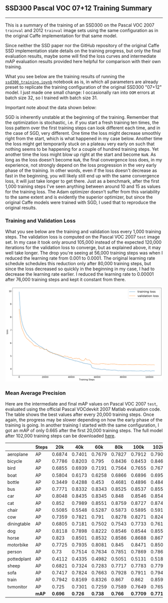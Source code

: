 ## SSD300 Pascal VOC 07+12 Training Summary
---

This is a summary of the training of an SSD300 on the Pascal VOC 2007 `trainval` and 2012 `trainval` image sets using the same configuration as in the original Caffe implementation for that same model.

Since neither the SSD paper nor the GitHub repository of the original Caffe SSD implementation state details on the training progress, but only the final evaluation results, maybe some will find the loss curves and intermediate mAP evaluation results provided here helpful for comparison with their own training.

What you see below are the training results of running the [`ssd300_training.ipynb`](../ssd300_training.ipynb) notebook as is, in which all parameters are already preset to replicate the training configuration of the original SSD300 "07+12" model. I just made one small change: I occasionally ran into `OOM` errors at batch size 32, so I trained with batch size 31.

Important note about the data shown below:

SGD is inherently unstable at the beginning of the training. Remember that the optimization is stochastic, i.e. if you start a fresh training ten times, the loss pattern over the first training steps can look different each time, and in the case of SGD, very different. One time the loss might decrease smoothly right from the start, which is what happened in my case below. Another time the loss might get temporarily stuck on a plateau very early on such that nothing seems to be happening for a couple of hundred training steps. Yet another time the loss might blow up right at the start and become `NaN`. As long as the loss doesn't become `NaN`, the final convergence loss does, in my experience, not strongly depend on the loss progression in the very early phase of the training. In other words, even if the loss doesn't decrease as fast in the beginning, you will likely still end up with the same convergence loss, it will just take longer to get there. Just as a benchmark, after the first 1,000 training steps I've seen anything between around 10 and 15 as values for the training loss. The Adam optimizer doesn't suffer from this variability to the same extent and is evidently the superior optimizer, but since the original Caffe models were trained with SGD, I used that to reproduce the original results.

### Training and Validation Loss

What you see below are the training and validation loss every 1,000 training steps. The validation loss is computed on the Pascal VOC 2007 `test` image set. In my case it took only around 105,000 instead of the expected 120,000 iterations for the validation loss to converge, but as explained above, it may well take longer. The drop you're seeing at 56,000 training steps was when I reduced the learning rate from 0.001 to 0.0001. The original learning rate schedule schedules this reduction only after 80,000 training steps, but since the loss decreased so quickly in the beginning in my case, I had to decrease the learning rate earlier. I reduced the learning rate to 0.00001 after 76,000 training steps and kept it constant from there.

![loss_history](ssd300_pascal_07+12_loss_history.png)

### Mean Average Precision

Here are the intermediate and final mAP values on Pascal VOC 2007 `test`, evaluated using the official Pascal VOCdevkit 2007 Matlab evaluation code. The table shows the best values after every 20,000 training steps. Once again, the progress may be slower depending on how the early phase of the training is going. In another training I started with the same configuration, I got an mAP of only 0.665 after the first 20,000 training steps. The full model after 102,000 training steps can be downloaded [here](https://drive.google.com/open?id=1-MYYaZbIHNPtI2zzklgVBAjssbP06BeA).

|             | Steps |  20k     |  40k     |  60k     |  80k     |  100k    |  102k    |
|-------------|-------|----------|----------|----------|----------|----------|----------|
|aeroplane    |  AP   |  0.6874  |  0.7401  |  0.7679  |  0.7827  |  0.7912  |  0.7904  |
|bicycle      |  AP   |  0.7786  |  0.8203  |  0.795   |  0.8436  |  0.8453  |  0.8466  |
|bird         |  AP   |  0.6855  |  0.6939  |  0.7191  |  0.7564  |  0.7655  |  0.7672  |
|boat         |  AP   |  0.5804  |  0.6173  |  0.6258  |  0.6866  |  0.6896  |  0.6952  |
|bottle       |  AP   |  0.3449  |  0.4288  |  0.453   |  0.4681  |  0.4896  |  0.4844  |
|bus          |  AP   |  0.7771  |  0.8332  |  0.8343  |  0.8525  |  0.8537  |  0.8554  |
|car          |  AP   |  0.8048  |  0.8435  |  0.8345  |  0.848   |  0.8546  |  0.8543  |
|cat          |  AP   |  0.852   |  0.7989  |  0.8551  |  0.8759  |  0.8727  |  0.8746  |
|chair        |  AP   |  0.5085  |  0.5548  |  0.5287  |  0.5873  |  0.5895  |  0.5911  |
|cow          |  AP   |  0.7359  |  0.7821  |  0.791   |  0.8278  |  0.8271  |  0.8243  |
|diningtable  |  AP   |  0.6805  |  0.7181  |  0.7502  |  0.7543  |  0.7733  |  0.7614  |
|dog          |  AP   |  0.8118  |  0.7898  |  0.8222  |  0.8546  |  0.8544  |  0.8552  |
|horse        |  AP   |  0.823   |  0.8501  |  0.8532  |  0.8586  |  0.8688  |  0.867   |
|motorbike    |  AP   |  0.7725  |  0.7935  |  0.8081  |  0.845   |  0.8471  |  0.8509  |
|person       |  AP   |  0.73    |  0.7514  |  0.7634  |  0.7851  |  0.7869  |  0.7862  |
|pottedplant  |  AP   |  0.4112  |  0.4335  |  0.4982  |  0.5051  |  0.5131  |  0.5182  |
|sheep        |  AP   |  0.6821  |  0.7324  |  0.7283  |  0.7717  |  0.7783  |  0.7799  |
|sofa         |  AP   |  0.7417  |  0.7824  |  0.7663  |  0.7928  |  0.7911  |  0.794   |
|train        |  AP   |  0.7942  |  0.8169  |  0.8326  |  0.867   |  0.862   |  0.8596  |
|tvmonitor    |  AP   |  0.725   |  0.7301  |  0.7259  |  0.7589  |  0.7649  |  0.7651  |
|             |**mAP**|**0.696** |**0.726** |**0.738** |**0.766** |**0.7709**|**0.7711**|
